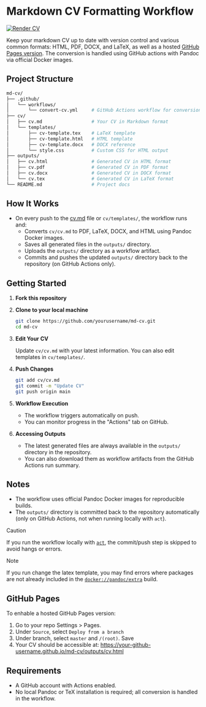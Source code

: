 # Markdown CV Formatting Workflow

[![Render CV](https://github.com/thrly/md-cv/actions/workflows/convert-cv.yml/badge.svg)](https://github.com/thrly/md-cv/actions/workflows/convert-cv.yml)

Keep your markdown CV up to date with version control and various common formats: HTML, PDF, DOCX, and LaTeX, as well as a hosted [GitHub Pages version](https://thrly.github.io/md-cv/outputs/cv.html). The conversion is handled using GitHub actions with Pandoc via official Docker images.

## Project Structure

```bash
md-cv/
├── .github/
│   └── workflows/
│       └── convert-cv.yml     # GitHub Actions workflow for conversion
├── cv/
│   ├── cv.md                  # Your CV in Markdown format
│   └── templates/
│       ├── cv-template.tex    # LaTeX template
│       ├── cv-template.html   # HTML template
│       ├── cv-template.docx   # DOCX reference
│       └── style.css          # Custom CSS for HTML output
├── outputs/
│   ├── cv.html                # Generated CV in HTML format
│   ├── cv.pdf                 # Generated CV in PDF format
│   ├── cv.docx                # Generated CV in DOCX format
│   └── cv.tex                 # Generated CV in LaTeX format
└── README.md                  # Project docs
```

## How It Works

- On every push to the [cv.md](/cv/cv.md) file or `cv/templates/`, the workflow runs and:
  - Converts `cv/cv.md` to PDF, LaTeX, DOCX, and HTML using Pandoc Docker images.
  - Saves all generated files in the `outputs/` directory.
  - Uploads the `outputs/` directory as a workflow artifact.
  - Commits and pushes the updated `outputs/` directory back to the repository (on GitHub Actions only).

## Getting Started

1. **Fork this repository**
2. **Clone to your local machine**

   ```bash
   git clone https://github.com/yourusername/md-cv.git
   cd md-cv
   ```

3. **Edit Your CV**

   Update `cv/cv.md` with your latest information. You can also edit templates in `cv/templates/`.

4. **Push Changes**

   ```bash
   git add cv/cv.md
   git commit -m "Update CV"
   git push origin main
   ```

5. **Workflow Execution**

   - The workflow triggers automatically on push.
   - You can monitor progress in the "Actions" tab on GitHub.

6. **Accessing Outputs**

   - The latest generated files are always available in the `outputs/` directory in the repository.
   - You can also download them as workflow artifacts from the GitHub Actions run summary.

## Notes

- The workflow uses official Pandoc Docker images for reproducible builds.
- The `outputs/` directory is committed back to the repository automatically (only on GitHub Actions, not when running locally with `act`).

> [!CAUTION]
> If you run the workflow locally with [`act`](https://github.com/nektos/act), the commit/push step is skipped to avoid hangs or errors.

> [!NOTE]
> If you run change the latex template, you may find errors where packages are not already included in the [`docker://pandoc/extra`](https://hub.docker.com/r/pandoc/extra) build.

## GitHub Pages

To enhable a hosted GitHub Pages version:

1. Go to your repo Settings > Pages.
2. Under `Source`, select `Deploy from a branch`
3. Under branch, select `master` and `/(root)`. Save
4. Your CV should be accessible at: <https://your-github-username.github.io/md-cv/outputs/cv.html>

## Requirements

- A GitHub account with Actions enabled.
- No local Pandoc or TeX installation is required; all conversion is handled in the workflow.
